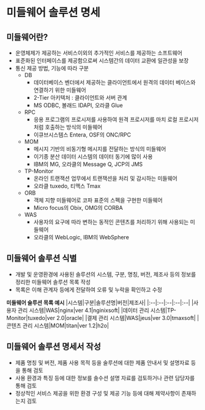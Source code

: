 # 미들웨어 솔루션 명세
## 미들웨어란?
- 운영체제가 제공하는 서비스이외의 추가적인 서비스를 제공하는 소프트웨어
- 표준화된 인터페이스를 제공함으로써 시스템간의 데이터 교환에 일관성을 보장
- 통신 제공 방법, 기능에 따라 구분
    - DB
        - 데이터베이스 벤더에서 제공하는 클라이언트에서 원격의 데이터 베이스와 연결하기 위한 미들웨어
        - 2-Tier 아키텍처 : 클라이언트와 서버 관계
        - MS ODBC, 볼래드 IDAPI, 오라클 Glue
    - RPC
        - 응용 프로그램의 프로시저를 사용하여 원격 프로시저를 마치 로컬 프로시저처럼 호출하는 방식의 미들웨어
        - 이큐브시스템스 Entera, OSF의 ONC/RPC
    - MOM
        - 메시지 기반의 비동기형 메시지를 전달하는 방식의 미들웨어
        - 이기종 분산 데이터 시스템의 데이터 동기에 많이 사용
        - IBM의 MG, 오라클의 Message Q, JCP의 JMS
    - TP-Monitor
        - 온라인 트랜잭션 업무에서 트랜잭션을 처리 및 감시하는 미들웨어
        - 오라클 tuxedo, 티맥스 Tmax
    - ORB
        - 객체 지향 미들웨어로 코파 표준의 스펙을 구현한 미들웨어
        - Micro focus의 Obix, OMG의 CORBA
    - WAS
        - 사용자의 요구에 따라 변하는 동적인 콘텐츠를 처리하기 위해 사용되는 미들웨어
        - 오라클의 WebLogic, IBM의 WebSphere

## 미들웨어 솔루션 식별 
- 개발 및 운영환경에 사용된 솔루션의 시스템, 구분, 명칭, 버전, 제조사 등의 정보를 정리한 미들웨어 솔루션 목록 작성
- 목록은 이해 관계자 등에게 전달하여 오류 및 누락을 확인하고 수정

__미들웨어 술루션 목록 예시__
|시스템|구분|솔루션명|버전|제조사|
|:--|:--|:--|:--|:--|
|사용자 관리 시스템|WAS|nginx|ver 4.1|nginixsoft|
|데이터 관리 시스템|TP-Monitor|tuxedo|ver 2.0|oracle|
|결제 관리 시스템|WAS|jeus|ver 3.0|tmaxsoft|
|콘텐츠 관리 시스템|MOM|titan|ver 1.2|h2o|

## 미들웨어 솔루션 명세서 작성
- 제품 명칭 및 버전, 제품 사용 목적 등을 술루션에 대한 제품 안내서 및 설명자료 등을 통해 검토
- 사용 환경과 특징 등에 대한 정보를 솔수션 설명 자료를 검토하거나 관련 담당자를 통해 검토
- 정상적인 서비스 제공을 위한 환경 구성 및 제공 기능 등에 대해 제약사항이 존재하는지 검토